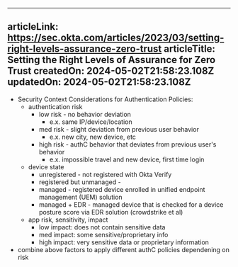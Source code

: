 -----------------------
articleLink: https://sec.okta.com/articles/2023/03/setting-right-levels-assurance-zero-trust
articleTitle: Setting the Right Levels of Assurance for Zero Trust
createdOn: 2024-05-02T21:58:23.108Z
updatedOn: 2024-05-02T21:58:23.108Z
-----------------------

- Security Context Considerations for Authentication Policies:
  - authentication risk
    - low risk - no behavior deviation
      - e.x. same IP/device/location
    - med risk - slight deviation from previous user behavior
      - e.x. new city, new device, etc
    - high risk - authC behavior that deviates from previous user's behavior
      - e.x. impossible travel and new device, first time login
  - device state
    - unregistered - not registered with Okta Verify
    - registered but unmanaged - 
    - managed - registered device enrolled in unified endpoint management (UEM) solution
    - managed + EDR - managed device that is checked for a device posture score via EDR solution (crowdstrike et al)
  - app risk, sensitivity, impact
    - low impact: does not contain sensitive data
    - med impact: some sensitive/proprietary info
    - high impact: very sensitive data or proprietary information
- combine above factors to apply different authC policies dependening on risk
